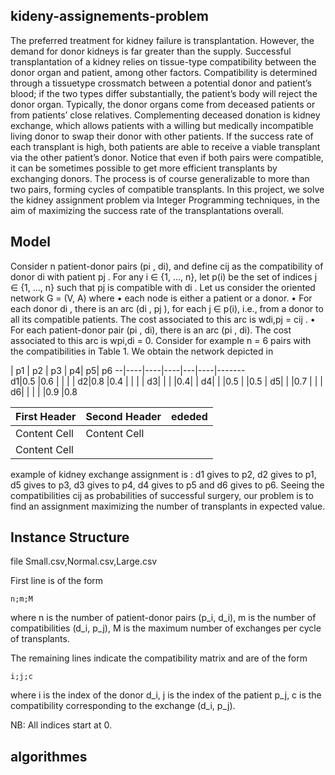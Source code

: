 ## kideny-assignements-problem
The preferred treatment for kidney failure is transplantation. However, the demand for donor kidneys
is far greater than the supply. Successful transplantation of a kidney relies on tissue-type compatibility
between the donor organ and patient, among other factors. Compatibility is determined through a tissuetype crossmatch between a potential donor and patient’s blood; if the two types differ substantially, the
patient’s body will reject the donor organ.
Typically, the donor organs come from deceased patients or from patients’ close relatives. Complementing
deceased donation is kidney exchange, which allows patients with a willing but medically incompatible living
donor to swap their donor with other patients. If the success rate of each transplant is high, both patients
are able to receive a viable transplant via the other patient’s donor. Notice that even if both pairs were
compatible, it can be sometimes possible to get more efficient transplants by exchanging donors. The process
is of course generalizable to more than two pairs, forming cycles of compatible transplants.
In this project, we solve the kidney assignment problem via Integer Programming techniques, in the aim
of maximizing the success rate of the transplantations overall.

## Model
Consider n patient-donor pairs (pi
, di), and define cij as the compatibility of donor di with patient pj . For
any i ∈ {1, ..., n}, let p(i) be the set of indices j ∈ {1, ..., n} such that pj is compatible with di
. Let us
consider the oriented network G = (V, A) where
• each node is either a patient or a donor.
• For each donor di
, there is an arc (di
, pj ), for each j ∈ p(i), i.e., from a donor to all its compatible
patients. The cost associated to this arc is wdi,pj = cij .
• For each patient-donor pair (pi
, di), there is an arc (pi
, di). The cost associated to this arc is wpi,di = 0.
Consider for example n = 6 pairs with the compatibilities in Table 1. We obtain the network depicted in
  
  | p1 | p2 | p3 | p4|  p5|  p6
--|----|----|----|---|----|-------  
d1|0.5 |0.6 |    |   |    |
d2|0.8 |0.4 |    |   |    |
d3|    |    |    |0.4|    |
d4|    |    |0.5 |   |0.5 |
d5|    |    |0.7 |   |    |
d6|    |    |    |   |0.9 |0.8


First Header  | Second Header| ededed
------------- | -------------|----------
Content Cell  | Content Cell |
Content Cell  |              |

example of kidney exchange assignment is : d1 gives to p2, d2 gives to p1, d5
gives to p3, d3 gives to p4, d4 gives to p5 and d6 gives to p6.
Seeing the compatibilities cij as probabilities of successful surgery, our problem is to find an assignment
maximizing the number of transplants in expected value.

## Instance Structure

file 
    Small.csv,Normal.csv,Large.csv
    
First line is of the form

    n;m;M

where
    n is the number of patient-donor pairs (p_i, d_i),
    m is the  number of compatibilities (d_i, p_j),
    M is the maximum number of exchanges per cycle of transplants.

The remaining lines indicate the compatibility matrix and are of the form

    i;j;c

where
    i is the index of the donor d_i,
    j is the index of the patient p_j,
    c is the compatibility corresponding to the exchange (d_i, p_j).

NB: All indices start at 0.


## algorithmes 
